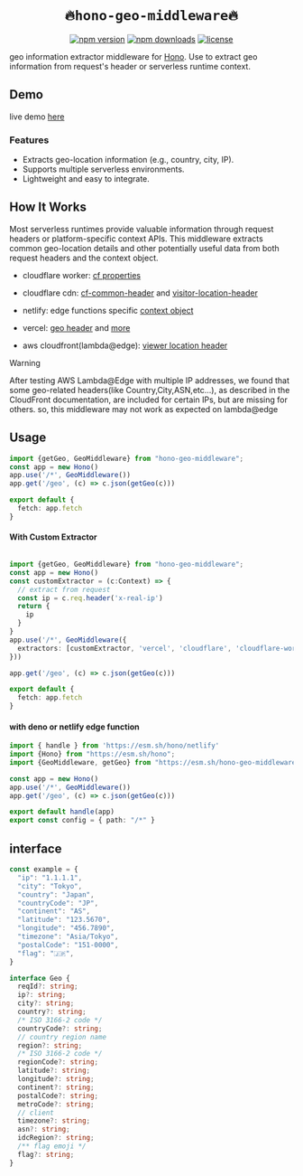 <h1 align="center"> <code>🔥hono-geo-middleware🔥</code> </h1>


<div align="center">

[![npm version](https://img.shields.io/npm/v/hono-geo-middleware.svg)](https://npmjs.org/package/hono-geo-middleware "View this project on NPM")
[![npm downloads](https://img.shields.io/npm/dm/hono-geo-middleware)](https://www.npmjs.com/package/hono-geo-middleware)
[![license](https://img.shields.io/npm/l/hono-geo-middleware)](LICENSE)

</div>


geo information extractor middleware for [Hono](https://hono.dev/). Use to
extract geo information from request's header or serverless runtime context.

## Demo
live demo [here](https://hono-geo-middleware.vercel.app)


### Features
- Extracts geo-location information (e.g., country, city, IP).
- Supports multiple serverless environments.
- Lightweight and easy to integrate.
## How It Works

Most serverless runtimes provide valuable information through request headers or platform-specific context APIs. This middleware extracts common geo-location details and other potentially useful data from both request headers and the context object.


- cloudflare worker: [cf properties](https://developers.cloudflare.com/workers/runtime-apis/request/#incomingrequestcfproperties)

- cloudflare cdn: [cf-common-header](https://developers.cloudflare.com/fundamentals/reference/http-request-headers/#cf-ipcountry) and [visitor-location-header](https://developers.cloudflare.com/rules/transform/managed-transforms/reference/#add-visitor-location-headers)

- netlify: edge functions specific [context object](https://docs.netlify.com/edge-functions/api/#netlify-specific-context-object)

- vercel: [geo header](https://vercel.com/guides/geo-ip-headers-geolocation-vercel-functions) and [more](https://github.com/vercel/vercel/blob/main/packages/functions/src/headers.ts)

- aws cloudfront(lambda@edge): [viewer location header](https://docs.aws.amazon.com/AmazonCloudFront/latest/DeveloperGuide/adding-cloudfront-headers.html#cloudfront-headers-viewer-location)

> [!WARNING]  
> After testing AWS Lambda@Edge with multiple IP addresses, we found that some geo-related headers(like Country,City,ASN,etc...), as described in the CloudFront documentation, are included for certain IPs, but are missing for others. so, this middleware may not work as expected on lambda@edge

## Usage

```ts
import {getGeo, GeoMiddleware} from "hono-geo-middleware";
const app = new Hono()
app.use('/*', GeoMiddleware())
app.get('/geo', (c) => c.json(getGeo(c)))

export default {
  fetch: app.fetch
}
```


#### With Custom Extractor
```ts

import {getGeo, GeoMiddleware} from "hono-geo-middleware";
const app = new Hono()
const customExtractor = (c:Context) => {
  // extract from request
  const ip = c.req.header('x-real-ip')
  return {
    ip
  }
}
app.use('/*', GeoMiddleware({
  extractors: [customExtractor, 'vercel', 'cloudflare', 'cloudflare-worker'],
}))

app.get('/geo', (c) => c.json(getGeo(c)))

export default {
  fetch: app.fetch
}
```

#### with deno or netlify edge function
```ts
import { handle } from 'https://esm.sh/hono/netlify'
import {Hono} from "https://esm.sh/hono";
import {GeoMiddleware, getGeo} from "https://esm.sh/hono-geo-middleware";

const app = new Hono()
app.use('/*', GeoMiddleware())
app.get('/geo', (c) => c.json(getGeo(c)))

export default handle(app)
export const config = { path: "/*" }
```

## interface
```ts
const example = {
  "ip": "1.1.1.1",
  "city": "Tokyo",
  "country": "Japan",
  "countryCode": "JP",
  "continent": "AS",
  "latitude": "123.5670",
  "longitude": "456.7890",
  "timezone": "Asia/Tokyo",
  "postalCode": "151-0000",
  "flag": "🇯🇵",
}
```

```ts
interface Geo {
  reqId?: string;
  ip?: string;
  city?: string;
  country?: string;
  /* ISO 3166-2 code */
  countryCode?: string;
  // country region name
  region?: string;
  /* ISO 3166-2 code */
  regionCode?: string;
  latitude?: string;
  longitude?: string;
  continent?: string;
  postalCode?: string;
  metroCode?: string;
  // client
  timezone?: string;
  asn?: string;
  idcRegion?: string;
  /** flag emoji */
  flag?: string;
}


```
